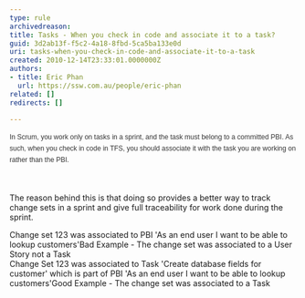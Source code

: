```yaml
---
type: rule
archivedreason: 
title: Tasks - When you check in code and associate it to a task?
guid: 3d2ab13f-f5c2-4a18-8fbd-5ca5ba133e0d
uri: tasks-when-you-check-in-code-and-associate-it-to-a-task
created: 2010-12-14T23:33:01.0000000Z
authors:
- title: Eric Phan
  url: https://ssw.com.au/people/eric-phan
related: []
redirects: []

---
```




  <span style="line-height&#58;20px;font-family&#58;verdana, arial, helvetica, sans-serif;color&#58;#333333;font-size&#58;12px;">In Scrum, you work only on tasks in a sprint, and the task must belong to a committed PBI. As such, when you check in code in TFS, you should associate&#160;it with the task you are working on rather than the PBI.</span> 

<br><excerpt class='endintro'></excerpt><br>
The reason behind this is that doing so provides a better way to track change sets in a sprint and give full traceability for work done during the sprint.
<div><span class="ms-rteCustom-GreyBox">Change set 123 was associated to PBI&#160;'As an end user I want to be able to lookup </span><span class="ms-rteCustom-GreyBox">customers'</span><span class="ms-rteCustom-FigureBad">Bad Example - The change set was associated to a User Story not a Task</span></div>
<div><span class="ms-rteCustom-GreyBox">Change Set 123 was associated to Task 'Create database fields for customer' which is part of PBI​&#160;'As an end user I want to be able to lookup customers'</span><span class="ms-rteCustom-FigureGood">Good Example - The change set was associated to a Task</span></div>



